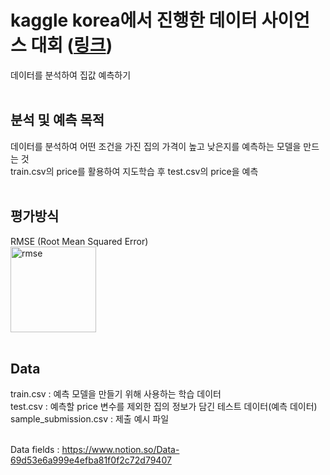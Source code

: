 <h1>kaggle korea에서 진행한 데이터 사이언스 대회 (<a href="http://bitly.kr/5vlMjB">링크</a>)</h1>
데이터를 분석하여 집값 예측하기<BR><BR>
<h2>분석 및 예측 목적</h2>
데이터를 분석하여 어떤 조건을 가진 집의 가격이 높고 낮은지를 예측하는 모델을 만드는 것<BR>
train.csv의 price를 활용하여 지도학습 후 test.csv의 price을 예측<BR><BR>
<h2>평가방식</h2>
RMSE (Root Mean Squared Error)<BR>
<img width="137" alt="rmse" src="https://user-images.githubusercontent.com/25874289/65600651-85f88780-dfdb-11e9-89ec-9c3d785a8836.png"><BR><BR>
  
<h2>Data</h2>
train.csv : 예측 모델을 만들기 위해 사용하는 학습 데이터<BR>
test.csv : 예측할 price 변수를 제외한 집의 정보가 담긴 테스트 데이터(예측 데이터)<BR>
sample_submission.csv : 제출 예시 파일<BR><BR>
  
Data fields : https://www.notion.so/Data-69d53e6a999e4efba81f0f2c72d79407
